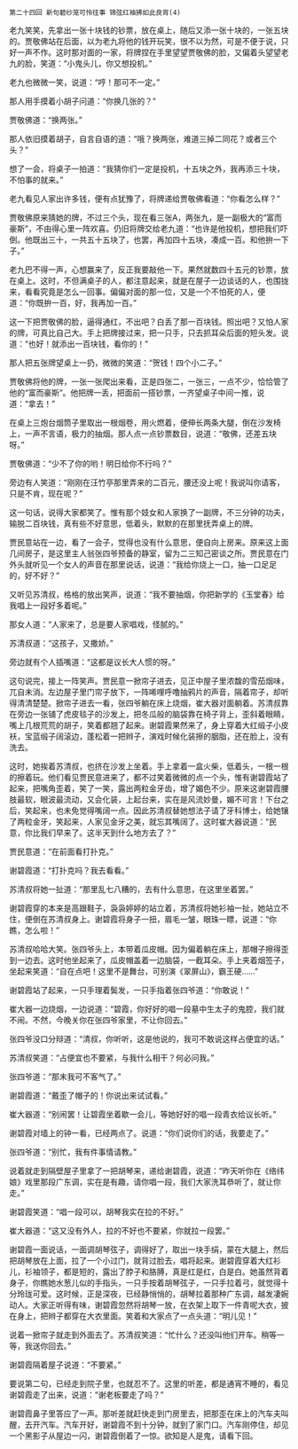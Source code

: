     第二十四回 新句碧纱笼可怜往事 锦弦红袖拂如此良宵(4) 

   老九笑笑，先拿出一张十块钱的钞票，放在桌上，随后又添一张十块的，一张五块的。贾敬佛站在后面，以为老九将他的钱开玩笑，很不以为然，可是不便于说，只好一声不作。这时那对面的一家，将牌捏在手里望望贾敬佛的脸，又偏着头望望老九的脸，笑道：“小鬼头儿，你又想投机。”

   老九也微微一笑，说道：“哼！那可不一定。”

   那人用手摸着小胡子问道：“你换几张的？”

   贾敬佛道：“换两张。”

   那人依旧摸着胡子，自言自语的道：“哦？换两张，难道三掉二同花？或者三个头？”

   想了一会，将桌子一拍道：“我猜你们一定是投机，十五块之外，我再添三十块，不怕事的就来。”

   老九看见人家出许多钱，便有点犹豫了，将牌递给贾敬佛看道：“你看怎么样？”

   贾敬佛原来猜她的牌，不过三个头，现在看三张A，两张九，是一副极大的“富而豪斯”，不由得心里一阵欢喜。仍旧将牌交给老九道：“也许是他投机，想把我们吓倒。他既出三十，一共五十五块了，也罢，再加四十五块，凑成一百。和他拚一下子。”

   老九巴不得一声，心想赢来了，反正我要敲他一下。果然就数四十五元的钞票，放在桌上。这时，不但满桌子的人，都注意起来，就是在屋子一边谈话的人，也围拢来，看看究竟是怎么一回事。偏偏对面的那一位，又是一个不怕死的人，便道：“你既拚一百，好，我再加一百。”

   这一下把贾敬佛的脸，逼得通红，不出吧？白丢了那一百块钱。照出吧？又怕人家的牌，可真比自己大。手上把牌接过来，把一只手，只去抓耳朵后面的短头发。说道：“也好！就添出一百块钱，看你的！”

   那人把五张牌望桌上一扔，微微的笑道：“贺钱！四个小二子。”

   贾敬佛将他的牌，一张一张爬出来看，正是四张二，一张三，一点不少，恰恰管了他的“富而豪斯”。他把牌一丢，把面前一搭钞票，一齐望桌子中间一推，说道：“拿去！”

   在桌上三炮台烟筒子里取出一根烟卷，用火燃着，便伸长两条大腿，倒在沙发椅上，一声不言语，极力的抽烟。那人点一点钞票数目，说道：“敬佛，还差五块呀。”

   贾敬佛道：“少不了你的哟！明日给你不行吗？”

   旁边有人笑道：“刚刚在汪竹亭那里弄来的二百元，腰还没上呢！我说叫你请客，只是不肯，现在呢？”

   这一句话，说得大家都笑了。惟有那个妓女和人家换了一副牌，不三分钟的功夫，输脱二百块钱，真有些不好意思，低着头，默默的在那里抚弄桌上的牌。

   贾民意站在一边，看了一会子，觉得也没有什么意思，便自向上房来。原来这上面几间房子，是这里主人翁张四爷预备的静室，留为二三知己密谈之所。贾民意在门外头就听见一个女人的声音在那里说话，说道：“我给你烧上一口，抽一口足足的，好不好？”

   又听见苏清叔，格格的放出笑声，说道：“我不要抽烟，你把新学的《玉堂春》给我唱上一段好多着呢。”

   那女人道：“人家来了，总是要人家唱戏，怪腻的。”

   苏清叔道：“这孩子，又撒娇。”

   旁边就有个人插嘴道：“这都是议长大人惯的呀。”

   这句说完，接上一阵笑声。贾民意一掀帘子进去，见正中屋子里浓馥的雪茄烟味，兀自未消。左边屋子里门帘子放下，一阵唏哩呼噜抽鸦片的声音，隔着帘子，却听得清清楚楚。掀帘子进去一看，张四爷躺在床上烧烟，崔大器对面躺着。苏清叔靠在旁边一张铺了虎皮毯子的沙发上，把冬瓜般的脑袋靠在椅子背上，歪斜着眼睛，嘴上几根荒荒的胡子，笑着都翘了起来。谢碧霞果然来了，身上穿着大红缎子小皮袄，宝蓝缎子阔滚边，蓬松着一把辫子，演戏时候化装擦的胭脂，还在脸上，没有洗去。

   这时，她挨着苏清叔，也挤在沙发上坐着。手上拿着一盒火柴，低着头，一根一根的擦着玩。他们看见贾民意进来了，都不过笑着微微的点一个头，惟有谢碧霞站了起来，把嘴角歪着，笑了一笑，露出两粒金牙齿，增了媚色不少。原来这谢碧霞腰肢最软，眼波最流动，又会化装，上起台来，实在是风流妙曼，媚不可言！下台之后，笑起来，也未免觉得嘴阔一点。因此苏清叔替她想法子请了牙科博士，给她镶了两粒金牙，笑起来，人家见金牙之美，就忘其嘴阔了。这时崔大器说道：“民意，你比我们早来了。这半天到什么地方去了？”

   贾民意道：“在前面看打扑克。”

   谢碧霞道：“打扑克吗？我去看看。”

   苏清叔将她一扯道：“那里乱七八糟的，去有什么意思，在这里坐着罢。”

   谢碧霞穿的本来是高跟鞋子，袅袅婷婷的站立着，苏清叔将她衫袖一扯，她站立不住，便倒在苏清叔身上。谢碧霞将身子一扭，眉毛一皱，眼珠一瞟，说道：“你瞧，怎么啦！”

   苏清叔哈哈大笑。张四爷头上，本带着瓜皮帽。因为偏着躺在床上，那帽子擦得歪到一边去。这时他坐起来了，瓜皮帽盖着一边脑袋，一截耳朵。手上夹着烟签子，坐起来笑道：“自在点吧！这里不是舞台，可别演《翠屏山》，霸王硬……”

   谢碧霞站了起来，一只手理着鬓发，一只手指着张四爷道：“你敢说！”

   崔大器一边烧烟，一边说道：“碧霞，你好好的唱一段墓中生太子的鬼腔，我们就不闹。不然，今晚关你在张四爷家里，不让你回去。”

   张四爷没口分辩道：“清叔，你听听，这是他说的，我可不敢说这样占便宜的话。”

   苏清叔笑道：“占便宜也不要紧，与我什么相干？何必问我。”

   张四爷道：“那末我可不客气了。”

   谢碧霞道：“戴歪了帽子的！你说出来试试看。”

   崔大器道：“别闹罢！让碧霞坐着歇一会儿，等她好好的唱一段青衣给议长听。”

   谢碧霞对墙上的钟一看，已经两点了。说道：“你们说你们的话，我要走了。”

   张四爷道：“别忙，我有件事情请教。”

   说着就走到隔壁屋子里拿了一把胡琴来，递给谢碧霞，说道：“昨天听你在《络纬娘》戏里那段广东调，实在是有趣，请你唱一段，我们大家洗耳恭听了，就让你走。”

   谢碧霞笑道：“唱一段可以，胡琴我实在拉的不好。”

   崔大器道：“这又没有外人，拉的不好也不要紧，你就拉一段罢。”

   谢碧霞一面说话，一面调胡琴弦子，调得好了，取出一块手绢，蒙在大腿上，然后把胡琴放在上面，拉了一个小过门，就背过脸去，唱将起来。谢碧霞穿着大红衫儿，衫袖领子，都是短的，露出了脖子和胳膊，真是红是红，白是白。她虽然背着身子，你瞧她水葱儿似的手指头，一只手按着胡琴弦子，一只手拉着弓，就觉得十分玲珑可爱。这时候，正是深夜，已经静悄悄的，胡琴拉着那种广东调，越发凄婉动人。大家正听得有味，谢碧霞忽然将胡琴一放，在衣架上取下一件青呢大衣，披在身上，把辫子都穿在大衣里面。笑着和大家点了一点头道：“明儿见！”

   说着一掀帘子就走到外面去了。苏清叔笑道：“忙什么？还没叫他们开车。稍等一等，我送你回去。”

   谢碧霞隔着屋子说道：“不要紧。”

   要说第二句，已经走到院子里，也就忍不了。这里的听差，都是通宵不睡的，看见谢碧霞走了出来，说道：“谢老板要走了吗？”

   谢碧霞鼻子里答应了一声。那听差就赶快走到门房里去，把那歪在床上的汽车夫叫醒，去开汽车。汽车开好，谢碧霞不到十分钟，就到了家门口。汽车刚停住，却见一个黑影子从屋边一闪，谢碧霞倒着了一惊。欲知是人是鬼，请看下回。


